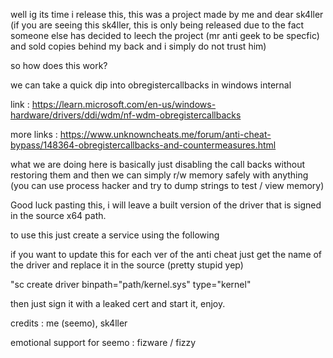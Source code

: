 well ig its time i release this, this was a project made by me and dear sk4ller (if you are seeing this sk4ller, this is only being released due to the fact someone else has decided to leech the project (mr anti geek to be specfic) and sold copies behind my back and i simply do not trust him)

so how does this work?

we can take a quick dip into obregistercallbacks in windows internal 

link : https://learn.microsoft.com/en-us/windows-hardware/drivers/ddi/wdm/nf-wdm-obregistercallbacks

more links : https://www.unknowncheats.me/forum/anti-cheat-bypass/148364-obregistercallbacks-and-countermeasures.html

what we are doing here is basically just disabling the call backs without restoring them and then we can simply r/w memory safely with anything (you can use process hacker and try to dump strings to test / view memory)

Good luck pasting this, i will leave a built version of the driver that is signed in the source x64 path.

to use this just create a service using the following

if you want to update this for each ver of the anti cheat just get the name of the driver and replace it in the source (pretty stupid yep)

"sc create driver binpath="path/kernel.sys" type="kernel"

then just sign it with a leaked cert and start it, enjoy.

credits : me (seemo), sk4ller

emotional support for seemo : fizware / fizzy
